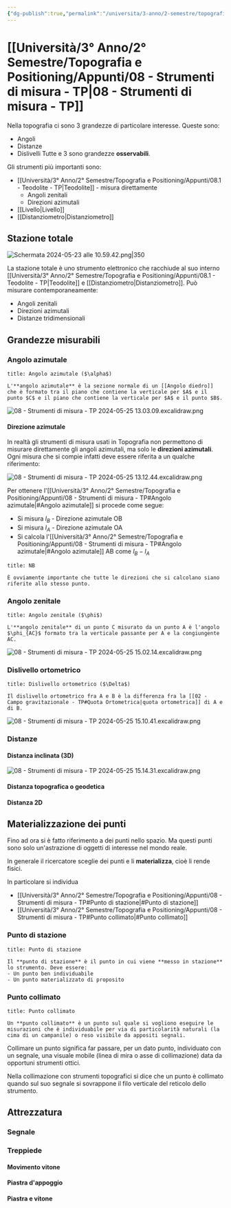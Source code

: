 ```yaml
---
{"dg-publish":true,"permalink":"/universita/3-anno/2-semestre/topografia-e-positioning/appunti/08-strumenti-di-misura-tp/"}
---
```


# [[Università/3° Anno/2° Semestre/Topografia e Positioning/Appunti/08 - Strumenti di misura - TP\|08 - Strumenti di misura - TP]]



Nella topografia ci sono 3 grandezze di particolare interesse. Queste sono:
- Angoli
- Distanze
- Dislivelli
Tutte e 3 sono grandezze **osservabili**.

Gli strumenti più importanti sono:
- [[Università/3° Anno/2° Semestre/Topografia e Positioning/Appunti/08.1 - Teodolite - TP\|Teodolite]] - misura direttamente 
	- Angoli zenitali
	- Direzioni azimutali
- [[Livello\|Livello]]
- [[Distanziometro\|Distanziometro]]

## Stazione totale

![Schermata 2024-05-23 alle 10.59.42.png|350](/img/user/Universit%C3%A0/3%C2%B0%20Anno/2%C2%B0%20Semestre/Topografia%20e%20Positioning/Appunti/allegati/Schermata%202024-05-23%20alle%2010.59.42.png)

La stazione totale è uno strumento elettronico che racchiude al suo interno [[Università/3° Anno/2° Semestre/Topografia e Positioning/Appunti/08.1 - Teodolite - TP\|Teodolite]] e [[Distanziometro\|Distanziometro]]. 
Può misurare contemporaneamente:
- Angoli zenitali
- Direzioni azimutali
- Distanze tridimensionali

## Grandezze misurabili

### Angolo azimutale

```ad-Definizione
title: Angolo azimutale ($\alpha$)

L'**angolo azimutale** è la sezione normale di un [[Angolo diedro]] che è formato tra il piano che contiene la verticale per $A$ e il punto $C$ e il piano che contiene la verticale per $A$ e il punto $B$.

```


![08 - Strumenti di misura - TP 2024-05-25 13.03.09.excalidraw.png](/img/user/Excalidraw/08%20-%20Strumenti%20di%20misura%20-%20TP%202024-05-25%2013.03.09.excalidraw.png)


#### Direzione azimutale

In realtà gli strumenti di misura usati in Topografia non permettono di misurare direttamente gli angoli azimutali, ma solo le **direzioni azimutali**. Ogni misura che si compie infatti deve essere riferita a un qualche riferimento:

![08 - Strumenti di misura - TP 2024-05-25 13.12.44.excalidraw.png](/img/user/Excalidraw/08%20-%20Strumenti%20di%20misura%20-%20TP%202024-05-25%2013.12.44.excalidraw.png)


Per ottenere l'[[Università/3° Anno/2° Semestre/Topografia e Positioning/Appunti/08 - Strumenti di misura - TP#Angolo azimutale\|#Angolo azimutale]] si procede come segue:
- Si misura $l_{B}$ - Direzione azimutale OB
- Si misura $l_{A}$ - Direzione azimutale OA
- Si calcola l'[[Università/3° Anno/2° Semestre/Topografia e Positioning/Appunti/08 - Strumenti di misura - TP#Angolo azimutale\|#Angolo azimutale]] AB come $l_{B}-l_{A}$

```ad-important
title: NB

È ovviamente importante che tutte le direzioni che si calcolano siano riferite allo stesso punto.

```


### Angolo zenitale

```ad-Definizione
title: Angolo zenitale ($\phi$)

L'**angolo zenitale** di un punto C misurato da un punto A è l'angolo $\phi_{AC}$ formato tra la verticale passante per A e la congiungente AC.

```

![08 - Strumenti di misura - TP 2024-05-25 15.02.14.excalidraw.png](/img/user/Excalidraw/08%20-%20Strumenti%20di%20misura%20-%20TP%202024-05-25%2015.02.14.excalidraw.png)



### Dislivello ortometrico

```ad-Definizione
title: Dislivello ortometrico ($\Delta$)

Il dislivello ortometrico fra A e B è la differenza fra la [[02 - Campo gravitazionale - TP#Quota Ortometrica|quota ortometrica]] di A e di B.

```

![08 - Strumenti di misura - TP 2024-05-25 15.10.41.excalidraw.png](/img/user/Excalidraw/08%20-%20Strumenti%20di%20misura%20-%20TP%202024-05-25%2015.10.41.excalidraw.png)


### Distanze

#### Distanza inclinata (3D)

![08 - Strumenti di misura - TP 2024-05-25 15.14.31.excalidraw.png](/img/user/Excalidraw/08%20-%20Strumenti%20di%20misura%20-%20TP%202024-05-25%2015.14.31.excalidraw.png)


#### Distanza topografica o geodetica

#### Distanza 2D


## Materializzazione dei punti

Fino ad ora si è fatto riferimento a dei punti nello spazio. Ma questi punti sono solo un'astrazione di oggetti di interesse nel mondo reale. 

In generale il ricercatore sceglie dei punti e li **materializza**, cioè li rende fisici.

In particolare si individua
- [[Università/3° Anno/2° Semestre/Topografia e Positioning/Appunti/08 - Strumenti di misura - TP#Punto di stazione\|#Punto di stazione]]
- [[Università/3° Anno/2° Semestre/Topografia e Positioning/Appunti/08 - Strumenti di misura - TP#Punto collimato\|#Punto collimato]]

### Punto di stazione

```ad-Definizione
title: Punto di stazione

Il **punto di stazione** è il punto in cui viene **messo in stazione** lo strumento. Deve essere:
- Un punto ben individuabile
- Un punto materializzato di proposito

```


### Punto collimato

```ad-Definizione
title: Punto collimato

Un **punto collimato** è un punto sul quale si vogliono eseguire le misurazioni che è individuabile per via di particolarità naturali (la cima di un campanile) o reso visibile da appositi segnali.

```


Collimare un punto significa far passare, per un dato punto, individuato con un segnale, una visuale mobile (linea di mira o asse di collimazione) data da opportuni strumenti ottici.

Nella collimazione con strumenti topografici si dice che un punto è collimato quando sul suo segnale si sovrappone il filo verticale del reticolo dello strumento.

## Attrezzatura

### Segnale

### Treppiede

#### Movimento vitone

#### Piastra d'appoggio

#### Piastra e vitone

